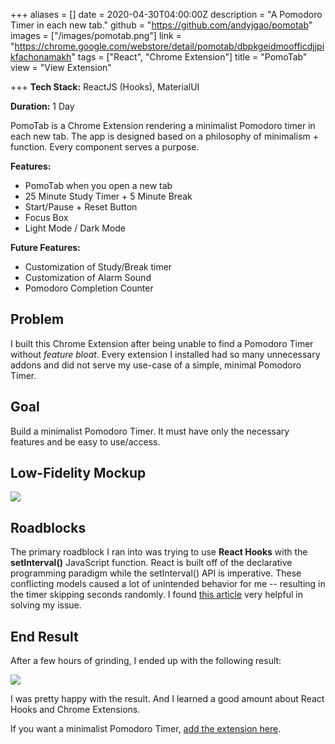 +++
aliases = []
date = 2020-04-30T04:00:00Z
description = "A Pomodoro Timer in each new tab."
github = "https://github.com/andyjgao/pomotab"
images = ["/images/pomotab.png"]
link = "https://chrome.google.com/webstore/detail/pomotab/dbpkgeidmoofficdjjpikfachonamakh"
tags = ["React", "Chrome Extension"]
title = "PomoTab"
view = "View Extension"

+++
**Tech Stack:** ReactJS (Hooks), MaterialUI

**Duration:** 1 Day

PomoTab is a Chrome Extension rendering a minimalist Pomodoro timer in each new tab. The app is designed based on a philosophy of minimalism + function. Every component serves a purpose.

**Features:**

* PomoTab when you open a new tab
* 25 Minute Study Timer + 5 Minute Break
* Start/Pause + Reset Button
* Focus Box
* Light Mode / Dark Mode

**Future Features:**

* Customization of Study/Break timer
* Customization of Alarm Sound
* Pomodoro Completion Counter

## Problem

I built this Chrome Extension after being unable to find a Pomodoro Timer without _feature bloat_. Every extension I installed had so many unnecessary addons and did not serve my use-case of a simple, minimal Pomodoro Timer.

## Goal

Build a minimalist Pomodoro Timer. It must have only the necessary features and be easy to use/access.

## Low-Fidelity Mockup

![](https://firebasestorage.googleapis.com/v0/b/firescript-577a2.appspot.com/o/imgs%2Fapp%2Fandyjgao%2FiFRceHGp-y?alt=media&token=9428cda7-3ecf-4c2c-85d9-53a2e80a8ef2)

## Roadblocks

The primary roadblock I ran into was trying to use **React Hooks** with the **setInterval()** JavaScript function. React is built off of the declarative programming paradigm while the setInterval() API is imperative. These conflicting models caused a lot of unintended behavior for me -- resulting in the timer skipping seconds randomly. I found [this article](https://overreacted.io/making-setinterval-declarative-with-react-hooks/) very helpful in solving my issue.

## End Result

After a few hours of grinding, I ended up with the following result:

![](https://i.imgur.com/GhiKHSr.gif)

I was pretty happy with the result. And I learned a good amount about React Hooks and Chrome Extensions.

If you want a minimalist Pomodoro Timer, [add the extension here](https://chrome.google.com/webstore/detail/pomotab/dbpkgeidmoofficdjjpikfachonamakh).